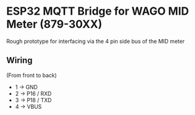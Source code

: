 # ESP32 MQTT Bridge for WAGO MID Meter (879-30XX)
Rough prototype for interfacing via the 4 pin side bus of the MID meter

## Wiring
(From front to back)
 - 1 -> GND
 - 2 -> P16 / RXD
 - 3 -> P18 / TXD
 - 4 -> VBUS